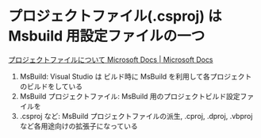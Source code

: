# プロジェクトファイル(.csproj) は Msbuild 用設定ファイルの一つ

[プロジェクトファイルについて Microsoft Docs \| Microsoft Docs](https://docs.microsoft.com/ja-jp/aspnet/web-forms/overview/deployment/web-deployment-in-the-enterprise/understanding-the-project-file)

1. MsBuild: Visual Studio は ビルド時に MsBuild を利用して各プロジェクトのビルドをしている
2. MsBuild プロジェクトファイル: MsBuild 用のプロジェクトビルド設定ファイルを
3. .csproj など: MsBuild プロジェクトファイルの派生, .cproj, .dproj, .vbproj など各用途向けの拡張子になっている
